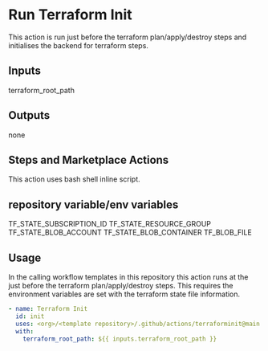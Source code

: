 # Run Terraform Init

This action is run just before the terraform plan/apply/destroy steps and initialises the backend for terraform steps.

## Inputs

terraform_root_path

## Outputs

none

## Steps and Marketplace Actions

This action uses bash shell inline script.

## repository variable/env variables

TF_STATE_SUBSCRIPTION_ID
TF_STATE_RESOURCE_GROUP
TF_STATE_BLOB_ACCOUNT
TF_STATE_BLOB_CONTAINER
TF_BLOB_FILE

## Usage

In the calling workflow templates in this repository this action runs at the just before the terraform plan/apply/destroy steps. This requires the environment variables are set with the terraform state file information.

```yaml
- name: Terraform Init
  id: init
  uses: <org>/<template repository>/.github/actions/terraforminit@main
  with:
    terraform_root_path: ${{ inputs.terraform_root_path }}
```
